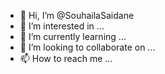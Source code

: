 - 👋 Hi, I’m @SouhailaSaidane
- 👀 I’m interested in ...
- 🌱 I’m currently learning ...
- 💞️ I’m looking to collaborate on ...
- 📫 How to reach me ...

<!---
SouhailaSaidane/SouhailaSaidane is a ✨ special ✨ repository because its `README.md` (this file) appears on your GitHub profile.
You can click the Preview link to take a look at your changes.
--->
